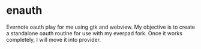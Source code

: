 enauth
======

Evernote oauth play for me using gtk and webview.  My objective is to create a standalone oauth routine for use with my everpad fork.  Once it works completely, I will move it into provider.
